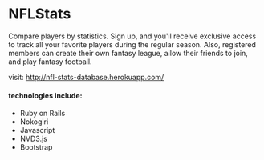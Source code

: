 # NFLStats

Compare players by statistics. Sign up, and you'll receive exclusive access to track 
all your favorite players during the regular season.  Also, registered members can 
create their own fantasy league, allow their friends to join, and play fantasy
football. 

visit: http://nfl-stats-database.herokuapp.com/


#### technologies include:

* Ruby on Rails
* Nokogiri
* Javascript
* NVD3.js
* Bootstrap
